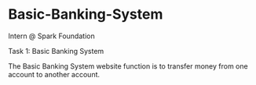 # Basic-Banking-System

Intern @ Spark Foundation

Task 1: Basic Banking System

The Basic Banking System website function is to transfer money from one account to another account.

